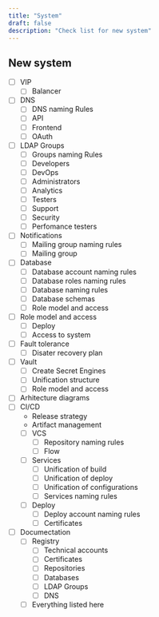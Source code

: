 ```yaml
---
title: "System"
draft: false
description: "Check list for new system"
---
```


## New system

- [ ] VIP
    - [ ] Balancer
- [ ] DNS
    - [ ] DNS naming Rules
    - [ ] API
    - [ ] Frontend
    - [ ] OAuth
- [ ] LDAP Groups
    - [ ] Groups naming Rules
    - [ ] Developers
    - [ ] DevOps
    - [ ] Administrators
    - [ ] Analytics
    - [ ] Testers
    - [ ] Support
    - [ ] Security
    - [ ] Perfomance testers
- [ ] Notifications
    - [ ] Mailing group naming rules
    - [ ] Mailing group
- [ ] Database
    - [ ] Database account naming rules
    - [ ] Database roles naming rules
    - [ ] Database naming rules
    - [ ] Database schemas
    - [ ] Role model and access
- [ ] Role model and access
    -  [ ] Deploy
    -  [ ] Access to system
- [ ] Fault tolerance
    - [ ] Disater recovery plan
- [ ] Vault
    - [ ] Create Secret Engines
    - [ ] Unification structure
    - [ ] Role model and access
- [ ] Arhitecture diagrams
- [ ] CI/CD
    - Release strategy
    - Artifact management
    - [ ] VCS
        - [ ] Repository naming rules
        - [ ] Flow
    - [ ] Services
        - [ ] Unification of build
        - [ ] Unification of deploy
        - [ ] Unification of configurations
        - [ ] Services naming rules
    - [ ] Deploy
        - [ ] Deploy account naming rules
        - [ ] Certificates
- [ ] Documectation
    - [ ] Registry
        - [ ] Technical accounts
        - [ ] Certificates
        - [ ] Repositories
        - [ ] Databases
        - [ ] LDAP Groups
        - [ ] DNS
    - [ ] Everything listed here
